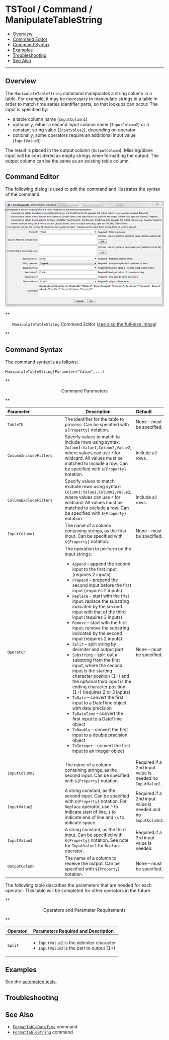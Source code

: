 # TSTool / Command / ManipulateTableString #

* [Overview](#overview)
* [Command Editor](#command-editor)
* [Command Syntax](#command-syntax)
* [Examples](#examples)
* [Troubleshooting](#troubleshooting)
* [See Also](#see-also)

-------------------------

## Overview ##

The `ManipulateTableString` command manipulates a string column in a table.
For example, it may be necessary to manipulate strings in a table in order to
match time series identifier parts, so that lookups can occur.  The input is specified by:

* a table column name (`InputColumn1`)
* optionally, either a second input column name (`InputColumn2`) or a constant string value (`InputValue2`), depending on operator
* optionally, some operators require an additional input value (`InputValue3`)

The result is placed in the output column (`OutputColumn`).
Missing/blank input will be considered as empty strings when formatting the output.
The output column can be the same as an existing table column.

## Command Editor ##

The following dialog is used to edit the command and illustrates the syntax of the command.

![ManipulateTableString](ManipulateTableString.png)

**<p style="text-align: center;">
`ManipulateTableString` Command Editor (<a href="../ManipulateTableString.png">see also the full-size image</a>)
</p>**

## Command Syntax ##

The command syntax is as follows:

```text
ManipulateTableString(Parameter="Value",...)
```
**<p style="text-align: center;">
Command Parameters
</p>**

| **Parameter**&nbsp;&nbsp;&nbsp;&nbsp;&nbsp;&nbsp;&nbsp;&nbsp;&nbsp;&nbsp;&nbsp;&nbsp;&nbsp;&nbsp;&nbsp;&nbsp;&nbsp;&nbsp;&nbsp;&nbsp;&nbsp;&nbsp;&nbsp;&nbsp;&nbsp;&nbsp; | **Description** | **Default**&nbsp;&nbsp;&nbsp;&nbsp;&nbsp;&nbsp;&nbsp;&nbsp;&nbsp;&nbsp; |
| --------------|-----------------|----------------- |
|`TableID`|The identifier for the table to process.  Can be specified with `${Property}` notation.|None – must be specified.|
|`ColumnIncludeFilters`|Specify values to match to include rows using syntax: `Column1:Value1,Column2,Value2`, where values can use `*` for wildcard.  All values must be matched to include a row.  Can be specified with `${Property}` notation.|Include all rows.|
|`ColumnExcludeFilters`|Specify values to match exclude rows using syntax: `Column1:Value1,Column2,Value2`, where values can use `*` for wildcard.  All values must be matched to exclude a row.  Can be specified with `${Property}` notation.|Include all rows.|
|`InputColumn1`|The name of a column containing strings, as the first input.  Can be specified with `${Property}` notation.|None – must be specified.|
|`Operator`|The operation to perform on the input strings:<br><ul><li>`Append` – append the second input to the first input (requires 2 inputs)</li><li>`Prepend` – prepend the second input before the first input (requires 2 inputs)</li><li>`Replace` – start with the first input, replace the substring indicated by the second input with that of the third input (requires 3 inputs)</li><li>`Remove` – start with the first input, remove the substring indicated by the second input (requires 2 inputs)</li><li>`Split` – split string by delimiter and output part</li><li>`Substring` – split out a substring from the first input, where the second input is the starting character position (1+) and the optional third input is the ending character position (1+) (requires 2 or 3 inputs)</li><li>`ToDate` – convert the first input to a DateTime object with date precision</li><li>`ToDateTime` – convert the first input to a DateTime object</li><li>`ToDouble` – convert the first input to a double precision object</li><li>`ToInteger` – convert the first input to an integer object</li></ul>|None – must be specified.|
|`InputColumn2`|The name of a column containing strings, as the second input.  Can be specified with `${Property}` notation.|Required if a 2nd input value is needed no `InputValue2`.|
|`InputValue2`|A string constant, as the second input.  Can be specified with `${Property}` notation.  For `Replace` operator, use `^` to indicate start of line, `$` to indicate end of line and `\s` to indicate space.|Required if a 2nd input value is needed and no `InputColumn2`.|
|`InputValue3`|A string constant, as the third input.  Can be specified with `${Property}` notation.  See note for `InputValue2` for `Replace` operator.|Required if a 3rd input value is needed.|
|`OutputColumn`|The name of a column to receive the output.  Can be specified with `${Property}` notation.|None – must be specified.|

The following table describes the parameters that are needed for each operator.  This table will be completed for other operators in the future.

**<p style="text-align: center;">
Operators and Parameter Requirements
</p>**

|**Operator**|**Parameters Required and Description**|
| --------------|-----------------|
|`Split`|<ul><li>`InputValue2` is the delimiter character</li><li>`InputValue3` is the part to output (1+)</li><ul>|

## Examples ##

See the [automated tests](https://github.com/OpenCDSS/cdss-app-tstool-test/tree/master/test/regression/commands/general/ManipulateTableString).

## Troubleshooting ##

## See Also ##

* [`FormatTableDateTime`](../FormatTableDateTime/FormatTableDateTime.md) command
* [`FormatTableString`](../FormatTableString/FormatTableString.md) command
